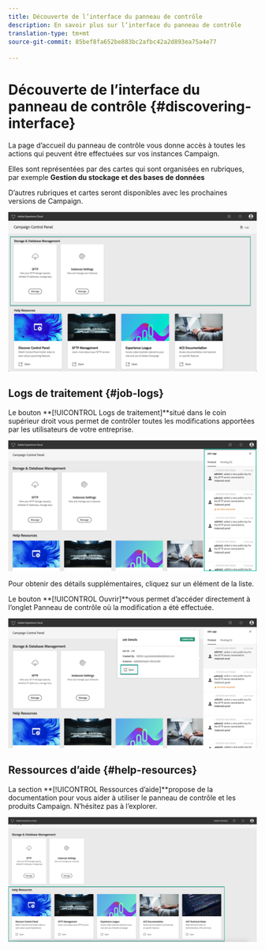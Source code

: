 ```yaml
---
title: Découverte de l’interface du panneau de contrôle
description: En savoir plus sur l’interface du panneau de contrôle
translation-type: tm+mt
source-git-commit: 85bef8fa652be883bc2afbc42a2d893ea75a4e77

---
```



# Découverte de l’interface du panneau de contrôle {#discovering-interface}

La page d’accueil du panneau de contrôle vous donne accès à toutes les actions qui peuvent être effectuées sur vos instances Campaign.

Elles sont représentées par des cartes qui sont organisées en rubriques, par exemple **Gestion du stockage et des bases de données**

D’autres rubriques et cartes seront disponibles avec les prochaines versions de Campaign.

![](assets/control_panel_interface.png)

## Logs de traitement {#job-logs}

Le bouton **[!UICONTROL Logs de traitement]**situé dans le coin supérieur droit vous permet de contrôler toutes les modifications apportées par les utilisateurs de votre entreprise.

![](assets/control_panel_interface2.png)

Pour obtenir des détails supplémentaires, cliquez sur un élément de la liste.

Le bouton **[!UICONTROL Ouvrir]**vous permet d’accéder directement à l’onglet Panneau de contrôle où la modification a été effectuée.

![](assets/control_panel_logdetails.png)

## Ressources d’aide {#help-resources}

La section **[!UICONTROL Ressources d’aide]**propose de la documentation pour vous aider à utiliser le panneau de contrôle et les produits Campaign. N’hésitez pas à l’explorer.

![](assets/helpresources.png)
